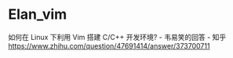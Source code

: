 # Elan_vim
如何在 Linux 下利用 Vim 搭建 C/C++ 开发环境? - 韦易笑的回答 - 知乎
https://www.zhihu.com/question/47691414/answer/373700711
